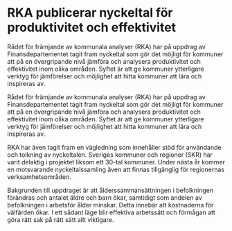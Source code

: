 # RKA publicerar nyckeltal för produktivitet och effektivitet

Rådet för främjande av kommunala analyser (RKA) har på uppdrag av Finansdepartementet tagit fram nyckeltal som gör det möjligt för kommuner att på en övergripande nivå jämföra och analysera produktivitet och effektivitet inom olika områden. Syftet är att ge kommuner ytterligare verktyg för jämförelser och möjlighet att hitta kommuner att lära och inspireras av.

Rådet för främjande av kommunala analyser (RKA) har på uppdrag av Finansdepartementet tagit fram nyckeltal som gör det möjligt för kommuner att på en övergripande nivå jämföra och analysera produktivitet och effektivitet inom olika områden. Syftet är att ge kommuner ytterligare verktyg för jämförelser och möjlighet att hitta kommuner att lära och inspireras av.

RKA har även tagit fram en vägledning som innehåller stöd för användande och tolkning av nyckeltalen. Sveriges kommuner och regioner (SKR) har varit delaktig i projektet liksom ett 30-tal kommuner. Under nästa år kommer en motsvarande nyckeltalssamling även att finnas tillgänglig för regionernas verksamhetsområden.

Bakgrunden till uppdraget är att ålderssammansättningen i befolkningen förändras och antalet äldre och barn ökar, samtidigt som andelen av befolkningen i arbetsför ålder minskar. Detta innebär att kostnaderna för välfärden ökar. I ett sådant läge blir effektiva arbetssätt och förmågan att göra rätt sak på rätt sätt allt viktigare.
